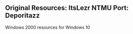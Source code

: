 Original Resources: ItsLezr
NTMU Port: Deporitazz
-----------------------
Windows 2000 resources for Windows 10
